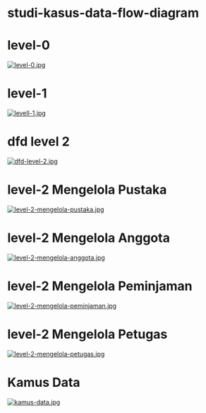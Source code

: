 # studi-kasus-data-flow-diagram
# level-0 
[![level-0.jpg](https://i.postimg.cc/MGXnDDt6/level-0.jpg)](https://postimg.cc/zLZDDT96)

# level-1
[![levell-1.jpg](https://i.postimg.cc/Pr2fRDCP/levell-1.jpg)](https://postimg.cc/GHT1BHJC)

# dfd level 2 
[![dfd-level-2.jpg](https://i.postimg.cc/0y4k8qdv/dfd-level-2.jpg)](https://postimg.cc/JsbVqv2Y)

# level-2 Mengelola Pustaka
[![level-2-mengelola-pustaka.jpg](https://i.postimg.cc/85QT6B0n/level-2-mengelola-pustaka.jpg)](https://postimg.cc/hJsFFxg9)

# level-2 Mengelola Anggota
[![level-2-mengelola-anggota.jpg](https://i.postimg.cc/VLLmnNK1/level-2-mengelola-anggota.jpg)](https://postimg.cc/YjV5wtcy)

# level-2 Mengelola Peminjaman
[![level-2-mengelola-peminjaman.jpg](https://i.postimg.cc/yx8tgDsb/level-2-mengelola-peminjaman.jpg)](https://postimg.cc/JDSPS4yN)

# level-2 Mengelola Petugas
[![level-2-mengelola-petugas.jpg](https://i.postimg.cc/y8cQNm0N/level-2-mengelola-petugas.jpg)](https://postimg.cc/9DXt8q83)

# Kamus Data
[![kamus-data.jpg](https://i.postimg.cc/br4gyrJb/kamus-data.jpg)](https://postimg.cc/vxLfXQ5H)
